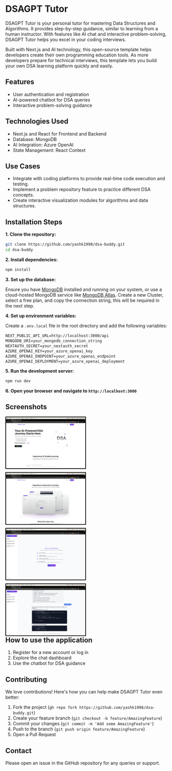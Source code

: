 # **DSAGPT Tutor**

DSAGPT Tutor is your personal tutor for mastering Data Structures and Algorithms. It provides step-by-step guidance, similar to learning from a human instructor. With features like AI chat and interactive problem-solving, DSAGPT Tutor helps you excel in your coding interviews.

Built with Next.js and AI technology, this open-source template helps developers create their own programming education tools. As more developers prepare for technical interviews, this template lets you build your own DSA learning platform quickly and easily.

## Features

- User authentication and registration
- AI-powered chatbot for DSA queries
- Interactive problem-solving guidance

## Technologies Used

- Next.js and React for Frontend and Backend
- Database: MongoDB
- AI Integration: Azure OpenAI
- State Management: React Context

## Use Cases
- Integrate with coding platforms to provide real-time code execution and testing.
- Implement a problem repository feature to practice different DSA concepts.
- Create interactive visualization modules for algorithms and data structures.

## Installation Steps

**1. Clone the repository:**

```bash
git clone https://github.com/yashk1998/dsa-buddy.git
cd dsa-buddy
```

**2. Install dependencies:**

```bash
npm install
```

**3. Set up the database:**

Ensure you have [MongoDB](https://www.mongodb.com/) installed and running on your system, or use a cloud-hosted MongoDB service like [MongoDB Atlas](https://www.mongodb.com/products/platform/atlas-database). Create a new Cluster, select a free plan, and copy the connection string, this will be required in the next step.

**4. Set up environment variables:**

Create a `.env.local` file in the root directory and add the following variables:

```
NEXT_PUBLIC_API_URL=http://localhost:3000/api
MONGODB_URI=your_mongodb_connection_string
NEXTAUTH_SECRET=your_nextauth_secret
AZURE_OPENAI_KEY=your_azure_openai_key
AZURE_OPENAI_ENDPOINT=your_azure_openai_endpoint
AZURE_OPENAI_DEPLOYMENT=your_azure_openai_deployment
```

**5. Run the development server:**

```bash
npm run dev
```

**6. Open your browser and navigate to `http://localhost:3000`**

## Screenshots

<div style="float:left; display: flex; flex-wrap: wrap; gap: 10px;">
  <img src="public/screenshots/dsa-gpt-tutor-landing-page.png" alt="DSAGPT Tutor Landing Page" style="width: 49%; border: 2px solid black;" />
  <img src="public/screenshots/dsa-gpt-tutor-chat-preview.png" alt="DSAGPT Tutor Chat Preview" style="width: 49%; border: 2px solid black;" />
  <img src="public/screenshots/dsa-gpt-tutor-new-chat.png" alt="DSAGPT Tutor New Chat" style="width: 49%; border: 2px solid black;" />
  <img src="public/screenshots/dsa-gpt-tutor-chat-sample.png" alt="DSAGPT Tutor Chat Sample" style="width: 49%; border: 2px solid black;" />
</div>

## How to use the application

1. Register for a new account or log in
2. Explore the chat dashboard
3. Use the chatbot for DSA guidance

## Contributing

We love contributions! Here's how you can help make DSAGPT Tutor even better:

1. Fork the project (`gh repo fork https://github.com/yashk1998/dsa-buddy.git`)
2. Create your feature branch (`git checkout -b feature/AmazingFeature`)
3. Commit your changes (`git commit -m 'Add some AmazingFeature'`)
4. Push to the branch (`git push origin feature/AmazingFeature`)
5. Open a Pull Request

## Contact
Please open an issue in the GitHub repository for any queries or support.
